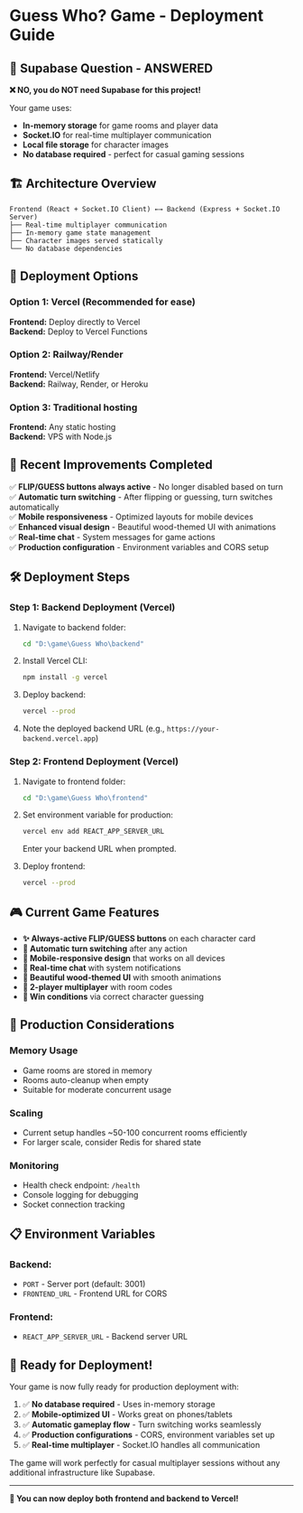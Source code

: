 # Guess Who? Game - Deployment Guide

## 🎯 **Supabase Question - ANSWERED**

**❌ NO, you do NOT need Supabase for this project!**

Your game uses:
- **In-memory storage** for game rooms and player data
- **Socket.IO** for real-time multiplayer communication
- **Local file storage** for character images
- **No database required** - perfect for casual gaming sessions

## 🏗️ **Architecture Overview**

```
Frontend (React + Socket.IO Client) ←→ Backend (Express + Socket.IO Server)
├── Real-time multiplayer communication
├── In-memory game state management
├── Character images served statically
└── No database dependencies
```

## 🚀 **Deployment Options**

### Option 1: Vercel (Recommended for ease)
**Frontend:** Deploy directly to Vercel  
**Backend:** Deploy to Vercel Functions  

### Option 2: Railway/Render
**Frontend:** Vercel/Netlify  
**Backend:** Railway, Render, or Heroku  

### Option 3: Traditional hosting
**Frontend:** Any static hosting  
**Backend:** VPS with Node.js  

## 📱 **Recent Improvements Completed**

✅ **FLIP/GUESS buttons always active** - No longer disabled based on turn  
✅ **Automatic turn switching** - After flipping or guessing, turn switches automatically  
✅ **Mobile responsiveness** - Optimized layouts for mobile devices  
✅ **Enhanced visual design** - Beautiful wood-themed UI with animations  
✅ **Real-time chat** - System messages for game actions  
✅ **Production configuration** - Environment variables and CORS setup  

## 🛠️ **Deployment Steps**

### Step 1: Backend Deployment (Vercel)

1. Navigate to backend folder:
   ```bash
   cd "D:\game\Guess Who\backend"
   ```

2. Install Vercel CLI:
   ```bash
   npm install -g vercel
   ```

3. Deploy backend:
   ```bash
   vercel --prod
   ```

4. Note the deployed backend URL (e.g., `https://your-backend.vercel.app`)

### Step 2: Frontend Deployment (Vercel)

1. Navigate to frontend folder:
   ```bash
   cd "D:\game\Guess Who\frontend"
   ```

2. Set environment variable for production:
   ```bash
   vercel env add REACT_APP_SERVER_URL
   ```
   Enter your backend URL when prompted.

3. Deploy frontend:
   ```bash
   vercel --prod
   ```

## 🎮 **Current Game Features**

- **✨ Always-active FLIP/GUESS buttons** on each character card
- **🔄 Automatic turn switching** after any action
- **📱 Mobile-responsive design** that works on all devices
- **💬 Real-time chat** with system notifications
- **🎨 Beautiful wood-themed UI** with smooth animations
- **👥 2-player multiplayer** with room codes
- **🎯 Win conditions** via correct character guessing

## 🔧 **Production Considerations**

### Memory Usage
- Game rooms are stored in memory
- Rooms auto-cleanup when empty
- Suitable for moderate concurrent usage

### Scaling
- Current setup handles ~50-100 concurrent rooms efficiently
- For larger scale, consider Redis for shared state

### Monitoring
- Health check endpoint: `/health`
- Console logging for debugging
- Socket connection tracking

## 📋 **Environment Variables**

### Backend:
- `PORT` - Server port (default: 3001)
- `FRONTEND_URL` - Frontend URL for CORS

### Frontend:
- `REACT_APP_SERVER_URL` - Backend server URL

## 🎯 **Ready for Deployment!**

Your game is now fully ready for production deployment with:

1. ✅ **No database required** - Uses in-memory storage
2. ✅ **Mobile-optimized UI** - Works great on phones/tablets  
3. ✅ **Automatic gameplay flow** - Turn switching works seamlessly
4. ✅ **Production configurations** - CORS, environment variables set up
5. ✅ **Real-time multiplayer** - Socket.IO handles all communication

The game will work perfectly for casual multiplayer sessions without any additional infrastructure like Supabase.

---

**🎉 You can now deploy both frontend and backend to Vercel!**
